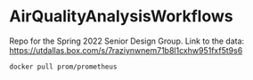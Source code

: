 # AirQualityAnalysisWorkflows
Repo for the Spring 2022 Senior Design Group. 
Link to the data: https://utdallas.box.com/s/7raziynwnem71b8l1cxhw951fxf5t9s6



```bash
docker pull prom/prometheus
```
